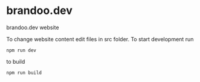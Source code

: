 # brandoo.dev
brandoo.dev website

To change website content edit files in src folder. 
To start development run 
```
npm run dev
```
to build 
```
npm run build
```
